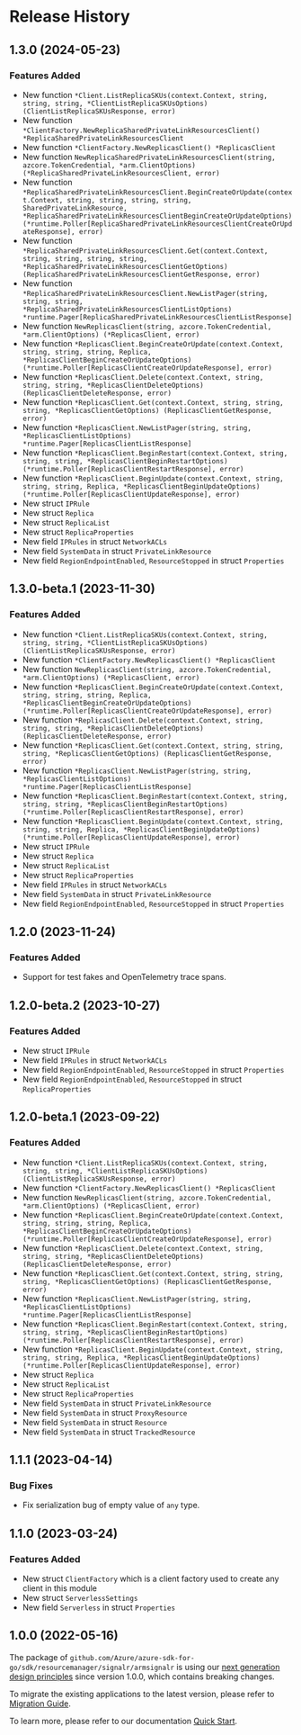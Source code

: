 # Release History

## 1.3.0 (2024-05-23)
### Features Added

- New function `*Client.ListReplicaSKUs(context.Context, string, string, string, *ClientListReplicaSKUsOptions) (ClientListReplicaSKUsResponse, error)`
- New function `*ClientFactory.NewReplicaSharedPrivateLinkResourcesClient() *ReplicaSharedPrivateLinkResourcesClient`
- New function `*ClientFactory.NewReplicasClient() *ReplicasClient`
- New function `NewReplicaSharedPrivateLinkResourcesClient(string, azcore.TokenCredential, *arm.ClientOptions) (*ReplicaSharedPrivateLinkResourcesClient, error)`
- New function `*ReplicaSharedPrivateLinkResourcesClient.BeginCreateOrUpdate(context.Context, string, string, string, string, SharedPrivateLinkResource, *ReplicaSharedPrivateLinkResourcesClientBeginCreateOrUpdateOptions) (*runtime.Poller[ReplicaSharedPrivateLinkResourcesClientCreateOrUpdateResponse], error)`
- New function `*ReplicaSharedPrivateLinkResourcesClient.Get(context.Context, string, string, string, string, *ReplicaSharedPrivateLinkResourcesClientGetOptions) (ReplicaSharedPrivateLinkResourcesClientGetResponse, error)`
- New function `*ReplicaSharedPrivateLinkResourcesClient.NewListPager(string, string, string, *ReplicaSharedPrivateLinkResourcesClientListOptions) *runtime.Pager[ReplicaSharedPrivateLinkResourcesClientListResponse]`
- New function `NewReplicasClient(string, azcore.TokenCredential, *arm.ClientOptions) (*ReplicasClient, error)`
- New function `*ReplicasClient.BeginCreateOrUpdate(context.Context, string, string, string, Replica, *ReplicasClientBeginCreateOrUpdateOptions) (*runtime.Poller[ReplicasClientCreateOrUpdateResponse], error)`
- New function `*ReplicasClient.Delete(context.Context, string, string, string, *ReplicasClientDeleteOptions) (ReplicasClientDeleteResponse, error)`
- New function `*ReplicasClient.Get(context.Context, string, string, string, *ReplicasClientGetOptions) (ReplicasClientGetResponse, error)`
- New function `*ReplicasClient.NewListPager(string, string, *ReplicasClientListOptions) *runtime.Pager[ReplicasClientListResponse]`
- New function `*ReplicasClient.BeginRestart(context.Context, string, string, string, *ReplicasClientBeginRestartOptions) (*runtime.Poller[ReplicasClientRestartResponse], error)`
- New function `*ReplicasClient.BeginUpdate(context.Context, string, string, string, Replica, *ReplicasClientBeginUpdateOptions) (*runtime.Poller[ReplicasClientUpdateResponse], error)`
- New struct `IPRule`
- New struct `Replica`
- New struct `ReplicaList`
- New struct `ReplicaProperties`
- New field `IPRules` in struct `NetworkACLs`
- New field `SystemData` in struct `PrivateLinkResource`
- New field `RegionEndpointEnabled`, `ResourceStopped` in struct `Properties`


## 1.3.0-beta.1 (2023-11-30)
### Features Added

- New function `*Client.ListReplicaSKUs(context.Context, string, string, string, *ClientListReplicaSKUsOptions) (ClientListReplicaSKUsResponse, error)`
- New function `*ClientFactory.NewReplicasClient() *ReplicasClient`
- New function `NewReplicasClient(string, azcore.TokenCredential, *arm.ClientOptions) (*ReplicasClient, error)`
- New function `*ReplicasClient.BeginCreateOrUpdate(context.Context, string, string, string, Replica, *ReplicasClientBeginCreateOrUpdateOptions) (*runtime.Poller[ReplicasClientCreateOrUpdateResponse], error)`
- New function `*ReplicasClient.Delete(context.Context, string, string, string, *ReplicasClientDeleteOptions) (ReplicasClientDeleteResponse, error)`
- New function `*ReplicasClient.Get(context.Context, string, string, string, *ReplicasClientGetOptions) (ReplicasClientGetResponse, error)`
- New function `*ReplicasClient.NewListPager(string, string, *ReplicasClientListOptions) *runtime.Pager[ReplicasClientListResponse]`
- New function `*ReplicasClient.BeginRestart(context.Context, string, string, string, *ReplicasClientBeginRestartOptions) (*runtime.Poller[ReplicasClientRestartResponse], error)`
- New function `*ReplicasClient.BeginUpdate(context.Context, string, string, string, Replica, *ReplicasClientBeginUpdateOptions) (*runtime.Poller[ReplicasClientUpdateResponse], error)`
- New struct `IPRule`
- New struct `Replica`
- New struct `ReplicaList`
- New struct `ReplicaProperties`
- New field `IPRules` in struct `NetworkACLs`
- New field `SystemData` in struct `PrivateLinkResource`
- New field `RegionEndpointEnabled`, `ResourceStopped` in struct `Properties`


## 1.2.0 (2023-11-24)
### Features Added

- Support for test fakes and OpenTelemetry trace spans.


## 1.2.0-beta.2 (2023-10-27)
### Features Added

- New struct `IPRule`
- New field `IPRules` in struct `NetworkACLs`
- New field `RegionEndpointEnabled`, `ResourceStopped` in struct `Properties`
- New field `RegionEndpointEnabled`, `ResourceStopped` in struct `ReplicaProperties`


## 1.2.0-beta.1 (2023-09-22)
### Features Added

- New function `*Client.ListReplicaSKUs(context.Context, string, string, string, *ClientListReplicaSKUsOptions) (ClientListReplicaSKUsResponse, error)`
- New function `*ClientFactory.NewReplicasClient() *ReplicasClient`
- New function `NewReplicasClient(string, azcore.TokenCredential, *arm.ClientOptions) (*ReplicasClient, error)`
- New function `*ReplicasClient.BeginCreateOrUpdate(context.Context, string, string, string, Replica, *ReplicasClientBeginCreateOrUpdateOptions) (*runtime.Poller[ReplicasClientCreateOrUpdateResponse], error)`
- New function `*ReplicasClient.Delete(context.Context, string, string, string, *ReplicasClientDeleteOptions) (ReplicasClientDeleteResponse, error)`
- New function `*ReplicasClient.Get(context.Context, string, string, string, *ReplicasClientGetOptions) (ReplicasClientGetResponse, error)`
- New function `*ReplicasClient.NewListPager(string, string, *ReplicasClientListOptions) *runtime.Pager[ReplicasClientListResponse]`
- New function `*ReplicasClient.BeginRestart(context.Context, string, string, string, *ReplicasClientBeginRestartOptions) (*runtime.Poller[ReplicasClientRestartResponse], error)`
- New function `*ReplicasClient.BeginUpdate(context.Context, string, string, string, Replica, *ReplicasClientBeginUpdateOptions) (*runtime.Poller[ReplicasClientUpdateResponse], error)`
- New struct `Replica`
- New struct `ReplicaList`
- New struct `ReplicaProperties`
- New field `SystemData` in struct `PrivateLinkResource`
- New field `SystemData` in struct `ProxyResource`
- New field `SystemData` in struct `Resource`
- New field `SystemData` in struct `TrackedResource`


## 1.1.1 (2023-04-14)
### Bug Fixes

- Fix serialization bug of empty value of `any` type.


## 1.1.0 (2023-03-24)
### Features Added

- New struct `ClientFactory` which is a client factory used to create any client in this module
- New struct `ServerlessSettings`
- New field `Serverless` in struct `Properties`


## 1.0.0 (2022-05-16)

The package of `github.com/Azure/azure-sdk-for-go/sdk/resourcemanager/signalr/armsignalr` is using our [next generation design principles](https://azure.github.io/azure-sdk/general_introduction.html) since version 1.0.0, which contains breaking changes.

To migrate the existing applications to the latest version, please refer to [Migration Guide](https://aka.ms/azsdk/go/mgmt/migration).

To learn more, please refer to our documentation [Quick Start](https://aka.ms/azsdk/go/mgmt).